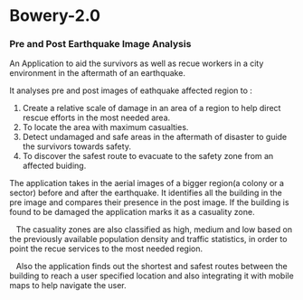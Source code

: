 # Bowery-2.0

### Pre and Post Earthquake Image Analysis

An Application to aid the survivors as well as recue workers in a city environment in the aftermath of an earthquake.

It analyses pre and post images of eathquake affected region to :
1) Create a relative scale of damage in an area of a region to help direct rescue efforts in the most needed area.
2) To locate the area with maximum casualties.
3) Detect undamaged and safe areas in the aftermath of disaster to guide the survivors towards safety.
4) To discover the safest route to evacuate to the safety zone from an affected buiding.


The application takes in the aerial images of a bigger region(a colony or a sector) before and after the earthquake. It identifies all the building in the pre image and compares their presence in the post image. If the building is found to be damaged the application marks it as a casuality zone.

&nbsp; &nbsp;The casuality zones are also classified as high, medium and low based on the previously available population density and traffic statistics, in order to point the recue services to the most needed region.

&nbsp;&nbsp;  Also the application finds out the shortest and safest routes between the building to reach a user specified location and also integrating it with mobile maps to help navigate the user.
 
